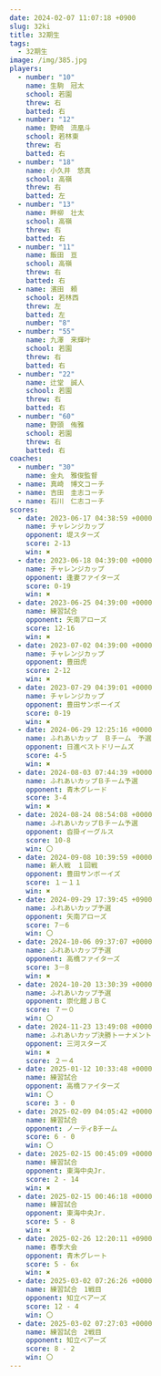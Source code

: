 ```yaml
---
date: 2024-02-07 11:07:18 +0900
slug: 32ki
title: 32期生
tags:
  - 32期生
image: /img/385.jpg
players:
  - number: "10"
    name: 生駒　冠太
    school: 若園
    threw: 右
    batted: 右
  - number: "12"
    name: 野崎　流凰斗
    school: 若林東
    threw: 右
    batted: 右
  - number: "18"
    name: 小久井　悠真
    school: 高嶺
    threw: 右
    batted: 左
  - number: "13"
    name: 畔柳　壮太
    school: 高嶺
    threw: 右
    batted: 右
  - number: "11"
    name: 飯田　亘
    school: 高嶺
    threw: 右
    batted: 右
  - name: 濱田　頼
    school: 若林西
    threw: 左
    batted: 左
    number: "8"
  - number: "55"
    name: 九澤　来輝叶
    school: 若園
    threw: 右
    batted: 右
  - number: "22"
    name: 辻堂　誠人
    school: 若園
    threw: 右
    batted: 右
  - number: "60"
    name: 野頭　侑雅
    school: 若園
    threw: 右
    batted: 右
coaches:
  - number: "30"
    name: 金丸　雅俊監督
  - name: 真崎　博文コーチ
  - name: 吉田　圭志コーチ
  - name: 石川　仁志コーチ
scores:
  - date: 2023-06-17 04:38:59 +0000
    name: チャレンジカップ
    opponent: 堤スターズ
    score: 2-13
    win: ✖
  - date: 2023-06-18 04:39:00 +0000
    name: チャレンジカップ
    opponent: 逢妻ファイターズ
    score: 0-19
    win: ✖
  - date: 2023-06-25 04:39:00 +0000
    name: 練習試合
    opponent: 矢南アローズ
    score: 12-16
    win: ✖
  - date: 2023-07-02 04:39:00 +0000
    name: チャレンジカップ
    opponent: 豊田虎
    score: 2-12
    win: ✖
  - date: 2023-07-29 04:39:01 +0000
    name: チャレンジカップ
    opponent: 豊田サンボーイズ
    score: 0-19
    win: ✖
  - date: 2024-06-29 12:25:16 +0000
    name: ふれあいカップ　Ｂチーム　予選
    opponent: 日進ベストドリームズ
    score: 4-5
    win: ✖
  - date: 2024-08-03 07:44:39 +0000
    name: ふれあいカップＢチーム予選
    opponent: 青木グレード
    score: 3-4
    win: ✖
  - date: 2024-08-24 08:54:08 +0000
    name: ふれあいカップＢチーム予選
    opponent: 沓掛イーグルス
    score: 10-8
    win: 〇
  - date: 2024-09-08 10:39:59 +0000
    name: 新人戦　１回戦
    opponent: 豊田サンボーイズ
    score: １－１１
    win: ✖
  - date: 2024-09-29 17:39:45 +0900
    name: ふれあいカップ予選
    opponent: 矢南アローズ
    score: 7－6
    win: 〇
  - date: 2024-10-06 09:37:07 +0000
    name: ふれあいカップ予選
    opponent: 高橋ファイターズ
    score: 3－8
    win: ✖
  - date: 2024-10-20 13:30:39 +0000
    name: ふれあいカップ予選
    opponent: 崇化館ＪＢＣ
    score: ７ー０
    win: 〇
  - date: 2024-11-23 13:49:08 +0000
    name: ふれあいカップ決勝トーナメント
    opponent: 三河スターズ
    win: ✖
    score: ２ー４
  - date: 2025-01-12 10:33:48 +0000
    name: 練習試合
    opponent: 高橋ファイターズ
    win: 〇
    score: 3 - 0
  - date: 2025-02-09 04:05:42 +0000
    name: 練習試合
    opponent: ノーティBチーム
    score: 6 - 0
    win: 〇
  - date: 2025-02-15 00:45:09 +0000
    name: 練習試合
    opponent: 東海中央Jr.
    score: 2 - 14
    win: ✖
  - date: 2025-02-15 00:46:18 +0000
    name: 練習試合
    opponent: 東海中央Jr.
    score: 5 - 8
    win: ✖
  - date: 2025-02-26 12:20:11 +0900
    name: 春季大会
    opponent: 青木グレート
    score: 5 - 6x
    win: ✖
  - date: 2025-03-02 07:26:26 +0000
    name: 練習試合　1戦目
    opponent: 知立ベアーズ
    score: 12 - 4
    win: 〇
  - date: 2025-03-02 07:27:03 +0000
    name: 練習試合　2戦目
    opponent: 知立ベアーズ
    score: 8 - 2
    win: 〇
---
```

